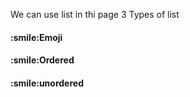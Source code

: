 We can use list in thi page
3 Types of list
<h4>:smile:Emoji</h4>
<h4>:smile:Ordered</h4>
<h4>:smile:unordered</h4>
